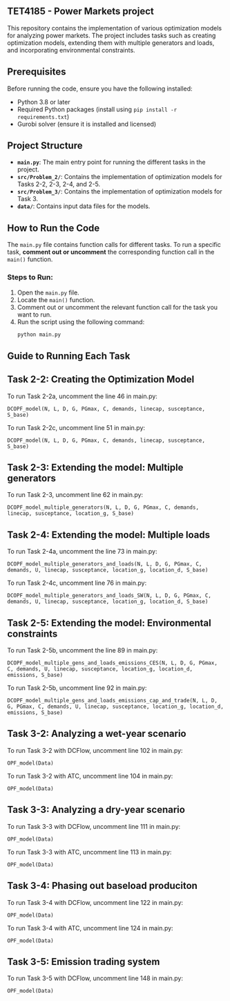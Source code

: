 ## TET4185 - Power Markets project
This repository contains the implementation of various optimization models for analyzing power markets. The project includes tasks such as creating optimization models, extending them with multiple generators and loads, and incorporating environmental constraints.

## Prerequisites

Before running the code, ensure you have the following installed:
- Python 3.8 or later
- Required Python packages (install using `pip install -r requirements.txt`)
- Gurobi solver (ensure it is installed and licensed)

## Project Structure

- **`main.py`**: The main entry point for running the different tasks in the project.
- **`src/Problem_2/`**: Contains the implementation of optimization models for Tasks 2-2, 2-3, 2-4, and 2-5.
- **`src/Problem_3/`**: Contains the implementation of optimization models for Task 3.
- **`data/`**: Contains input data files for the models.

## How to Run the Code

The `main.py` file contains function calls for different tasks. To run a specific task, **comment out or uncomment** the corresponding function call in the `main()` function.

### Steps to Run:

1. Open the `main.py` file.
2. Locate the `main()` function.
3. Comment out or uncomment the relevant function call for the task you want to run.
4. Run the script using the following command:
   ```bash
   python main.py


## Guide to Running Each Task

## Task 2-2: Creating the Optimization Model

To run Task 2-2a, uncomment the line 46 in main.py:

`DCOPF_model(N, L, D, G, PGmax, C, demands, linecap, susceptance, S_base)`

To run Task 2-2c, uncomment line 51 in main.py:

`DCOPF_model(N, L, D, G, PGmax, C, demands, linecap, susceptance, S_base)`

## Task 2-3: Extending the model: Multiple generators

To run Task 2-3, uncomment line 62 in main.py:

`DCOPF_model_multiple_generators(N, L, D, G, PGmax, C, demands, linecap, susceptance, location_g, S_base)`

## Task 2-4: Extending the model: Multiple loads

To run Task 2-4a, uncomment the line 73 in main.py:

`DCOPF_model_multiple_generators_and_loads(N, L, D, G, PGmax, C, demands, U, linecap, susceptance, location_g, location_d, S_base)`

To run Task 2-4c, uncomment line 76 in main.py:

`DCOPF_model_multiple_generators_and_loads_SW(N, L, D, G, PGmax, C, demands, U, linecap, susceptance, location_g, location_d, S_base)`

## Task 2-5: Extending the model: Environmental constraints

To run Task 2-5b, uncomment the line 89 in main.py:

`DCOPF_model_multiple_gens_and_loads_emissions_CES(N, L, D, G, PGmax, C, demands, U, linecap, susceptance, location_g, location_d, emissions, S_base)`

To run Task 2-5b, uncomment line 92 in main.py:

`DCOPF_model_multiple_gens_and_loads_emissions_cap_and_trade(N, L, D, G, PGmax, C, demands, U, linecap, susceptance, location_g, location_d, emissions, S_base)`

## Task 3-2: Analyzing a wet-year scenario

To run Task 3-2 with DCFlow, uncomment line 102 in main.py:

`OPF_model(Data)`
    
To run Task 3-2 with ATC, uncomment line 104 in main.py:

`OPF_model(Data)`

## Task 3-3: Analyzing a dry-year scenario

To run Task 3-3 with DCFlow, uncomment line 111 in main.py:

`OPF_model(Data)`
    
To run Task 3-3 with ATC, uncomment line 113 in main.py:

`OPF_model(Data)`

## Task 3-4: Phasing out baseload produciton

To run Task 3-4 with DCFlow, uncomment line 122 in main.py:

`OPF_model(Data)`
    
To run Task 3-4 with ATC, uncomment line 124 in main.py:

`OPF_model(Data)`


## Task 3-5: Emission trading system

To run Task 3-5 with DCFlow, uncomment line 148 in main.py:

`OPF_model(Data)`
    

